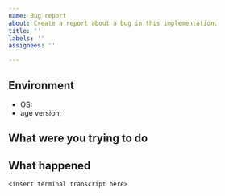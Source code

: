 ```yaml
---
name: Bug report
about: Create a report about a bug in this implementation.
title: ''
labels: ''
assignees: ''

---
```


## Environment

* OS:
* age version:

## What were you trying to do

## What happened

```
<insert terminal transcript here>
```

